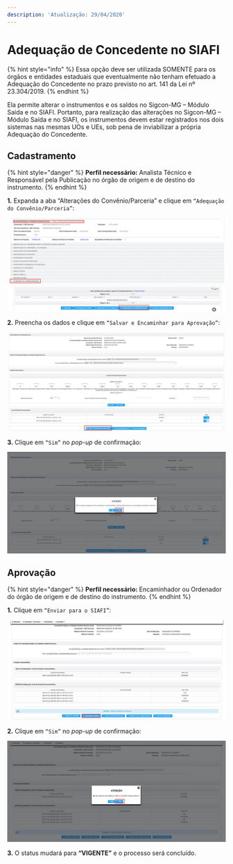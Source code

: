 ```yaml
---
description: 'Atualização: 29/04/2020'
---
```


# Adequação de Concedente no SIAFI

{% hint style="info" %}
Essa opção deve ser utilizada SOMENTE para os órgãos e entidades estaduais que eventualmente não tenham efetuado a Adequação do Concedente no prazo previsto no art. 141 da Lei nº 23.304/2019.
{% endhint %}

Ela permite alterar o instrumentos e os saldos no Sigcon-MG – Módulo Saída e no SIAFI. Portanto, para realização das alterações no Sigcon-MG – Módulo Saída e no SIAFI, os instrumentos devem estar registrados nos dois sistemas nas mesmas UOs e UEs, sob pena de inviabilizar a própria Adequação do Concedente.

## Cadastramento

{% hint style="danger" %}
**Perfil necessário:** Analista Técnico e Responsável pela Publicação no órgão de origem e de destino do instrumento.
{% endhint %}

**1.** Expanda a aba “Alterações do Convênio/Parceria” e clique em `“Adequação do Convênio/Parceria”`:

![](<../../../../.gitbook/assets/image (14) (2) (1).png>)

**2.** Preencha os dados e clique em `“Salvar e Encaminhar para Aprovação”`:

![](<../../../../.gitbook/assets/image (151).png>)

**3.** Clique em `“Sim”` no _pop-up_ de confirmação:

![](<../../../../.gitbook/assets/image (116).png>)

## Aprovação

{% hint style="danger" %}
**Perfil necessário:** Encaminhador ou Ordenador do órgão de origem e de destino do instrumento.
{% endhint %}

**1.** Clique em `“Enviar para o SIAFI”`:

![](<../../../../.gitbook/assets/image (109) (1).png>)

**2.** Clique em `“Sim”` no _pop-up_ de confirmação:

![](<../../../../.gitbook/assets/image (67).png>)

**3.** O status mudará para **“VIGENTE”** e o processo será concluído.

